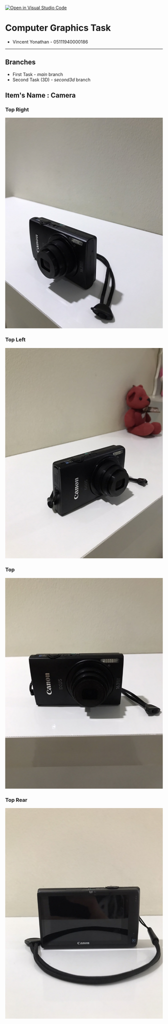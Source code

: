 [![Open in Visual Studio Code](https://classroom.github.com/assets/open-in-vscode-f059dc9a6f8d3a56e377f745f24479a46679e63a5d9fe6f495e02850cd0d8118.svg)](https://classroom.github.com/online_ide?assignment_repo_id=5692377&assignment_repo_type=AssignmentRepo)

# Computer Graphics Task

* Vincent Yonathan    - 05111940000186
---
## Branches
* First Task - *main* branch
* Second Task (3D) - *second3d* branch

## Item's Name : Camera
### Top Right
![topright](./screenshot/toprightc.jpg)

### Top Left
![topleft](./screenshot/topleftc.jpg)

### Top
<!-- ![top](./screenshot/top.jpg) -->
![top](./screenshot/topc.jpg)

### Top Rear
![toprear](./screenshot/toprearc.jpg)
